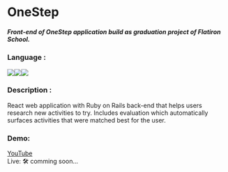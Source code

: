 # OneStep 
##### Front-end of OneStep application build as graduation project of Flatiron School. 

### Language :
<img src="https://img.shields.io/badge/react%20-%2320232a.svg?&style=for-the-badge&logo=react&logoColor=%2361DAFB"/><img src="https://img.shields.io/badge/css3%20-%231572B6.svg?&style=for-the-badge&logo=css3&logoColor=white"/><img src="https://img.shields.io/badge/html5%20-%23E34F26.svg?&style=for-the-badge&logo=html5&logoColor=white"/>

### Description :
React web application with Ruby on Rails back-end that helps users research new activities to try. Includes evaluation which automatically surfaces activities that were matched best for the user.

### Demo: 
[YouTube](https://www.youtube.com/watch?v=38aW25ZYdoU) <br />
Live: 🛠️ comming soon...
